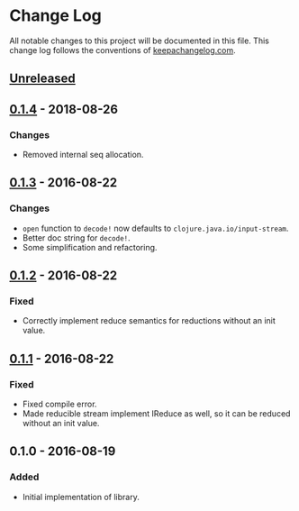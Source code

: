 # Change Log

All notable changes to this project will be documented in this file. This change
log follows the conventions of [keepachangelog.com](http://keepachangelog.com/).

## [Unreleased]

## [0.1.4] - 2018-08-26
### Changes
- Removed internal seq allocation.

## [0.1.3] - 2016-08-22
### Changes
- `open` function to `decode!` now defaults to `clojure.java.io/input-stream`.
- Better doc string for `decode!`.
- Some simplification and refactoring.

## [0.1.2] - 2016-08-22
### Fixed
- Correctly implement reduce semantics for reductions without an init value.

## [0.1.1] - 2016-08-22
### Fixed
- Fixed compile error.
- Made reducible stream implement IReduce as well, so it can be reduced without
  an init value.

## 0.1.0 - 2016-08-19
### Added
- Initial implementation of library.

[Unreleased]: https://github.com/pjstadig/reducible-stream/compare/0.1.4...HEAD
[0.1.4]: https://github.com/pjstadig/reducible-stream/compare/0.1.3...0.1.4
[0.1.3]: https://github.com/pjstadig/reducible-stream/compare/0.1.2...0.1.3
[0.1.2]: https://github.com/pjstadig/reducible-stream/compare/0.1.1...0.1.2
[0.1.1]: https://github.com/pjstadig/reducible-stream/compare/0.1.0...0.1.1
